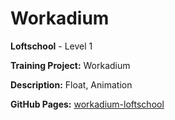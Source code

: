 # Workadium

**Loftschool** - Level 1

**Training Project:** Workadium

**Description:** Float, Animation

**GitHub Pages:** [workadium-loftschool](https://melkumyan.github.io/Workadium/)
